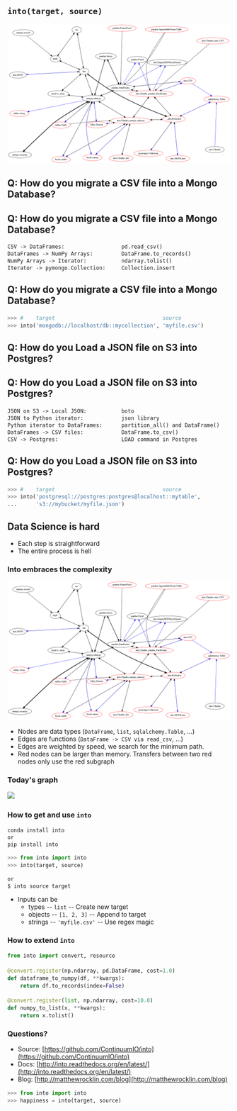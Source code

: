 ## `into(target, source)`

![](https://raw.githubusercontent.com/ContinuumIO/into/master/docs/images/conversions.png)


## Q: How do you migrate a CSV file into a Mongo Database?


## Q: How do you migrate a CSV file into a Mongo Database?

    CSV -> DataFrames:                  pd.read_csv()
    DataFrames -> NumPy Arrays:         DataFrame.to_records()
    NumPy Arrays -> Iterator:           ndarray.tolist()
    Iterator -> pymongo.Collection:     Collection.insert


## Q: How do you migrate a CSV file into a Mongo Database?

```python
>>> #    target                                  source
>>> into('mongodb://localhost/db::mycollection', 'myfile.csv')
```


## Q: How do you Load a JSON file on S3 into Postgres?


## Q: How do you Load a JSON file on S3 into Postgres?

    JSON on S3 -> Local JSON:           boto
    JSON to Python iterator:            json library
    Python iterator to DataFrames:      partition_all() and DataFrame()
    DataFrames -> CSV files:            DataFrame.to_csv()
    CSV -> Postgres:                    LOAD command in Postgres


## Q: How do you Load a JSON file on S3 into Postgres?

```python
>>> #    target                                  source
>>> into('postgresql://postgres:postgres@localhost::mytable',
...      's3://mybucket/myfile.json')
```


## Data Science is hard

*  Each step is straightforward
*  The entire process is hell


### Into embraces the complexity

![](https://raw.githubusercontent.com/ContinuumIO/into/master/docs/images/conversions.png)

*  Nodes are data types (`DataFrame`, `list`, `sqlalchemy.Table`, ...)
*  Edges are functions (`DataFrame -> CSV via read_csv`, ...)
*  Edges are weighted by speed, we search for the minimum path.
*  Red nodes can be larger than memory.  Transfers between two red nodes only
   use the red subgraph


### Today's graph

![](http://into.readthedocs.org/en/latest/_images/conversions.png)


### How to get and use `into`

    conda install into
    or
    pip install into

```python
>>> from into import into
>>> into(target, source)
```
    or
    $ into source target

*  Inputs can be
    * types -- `list` -- Create new target
    * objects -- `[1, 2, 3]` -- Append to target
    * strings -- `'myfile.csv'` -- Use regex magic


### How to extend `into`

```python
from into import convert, resource

@convert.register(np.ndarray, pd.DataFrame, cost=1.0)
def dataframe_to_numpy(df, **kwargs):
    return df.to_records(index=False)

@convert.register(list, np.ndarray, cost=10.0)
def numpy_to_list(x, **kwargs):
    return x.tolist()
```


### Questions?

* Source: [https://github.com/ContinuumIO/into](https://github.com/ContinuumIO/into)
* Docs: [http://into.readthedocs.org/en/latest/](http://into.readthedocs.org/en/latest/)
* Blog: [http://matthewrocklin.com/blog](http://matthewrocklin.com/blog)

```python
>>> from into import into
>>> happiness = into(target, source)
```
